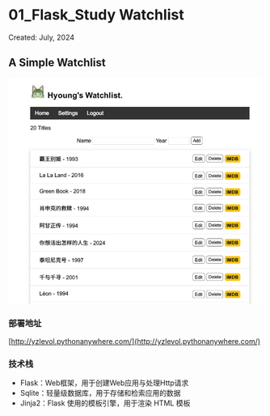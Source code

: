 # 01_Flask_Study Watchlist

Created: July, 2024

## **A Simple Watchlist**

![1](pics/1.png)

### 部署地址

[http://yzlevol.pythonanywhere.com/](http://yzlevol.pythonanywhere.com/)

### 技术栈

- Flask：Web框架，用于创建Web应用与处理Http请求
- Sqlite：轻量级数据库，用于存储和检索应用的数据
- Jinja2：Flask 使用的模板引擎，用于渲染 HTML 模板
